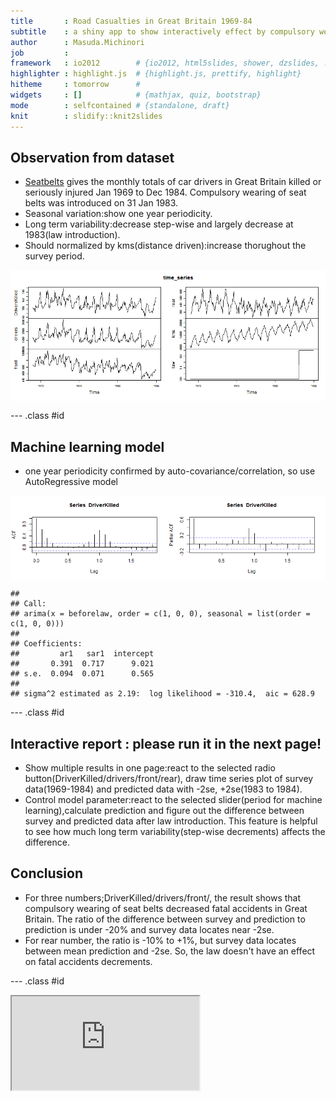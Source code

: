 ```yaml
---
title       : Road Casualties in Great Britain 1969-84
subtitle    : a shiny app to show interactively effect by compulsory wearing of seat belts
author      : Masuda.Michinori
job         : 
framework   : io2012        # {io2012, html5slides, shower, dzslides, ...}
highlighter : highlight.js  # {highlight.js, prettify, highlight}
hitheme     : tomorrow      # 
widgets     : []            # {mathjax, quiz, bootstrap}
mode        : selfcontained # {standalone, draft}
knit        : slidify::knit2slides
---
```


## Observation from dataset    
- [Seatbelts](http://stat.ethz.ch/R-manual/R-patched/library/datasets/html/UKDriverDeaths.html) gives the monthly totals of car drivers in Great Britain killed or seriously injured Jan 1969 to Dec 1984. Compulsory wearing of seat belts was introduced on 31 Jan 1983.  
- Seasonal variation:show one year periodicity.     
- Long term variability:decrease step-wise and largely decrease at 1983(law introduction). 
- Should normalized by kms(distance driven):increase thorughout the survey period.
<img src="assets/fig/unnamed-chunk-1.png" title="plot of chunk unnamed-chunk-1" alt="plot of chunk unnamed-chunk-1" style="display: block; margin: auto;" />

--- .class #id 

## Machine learning model

-  one year periodicity confirmed by auto-covariance/correlation, so use AutoRegressive model
<img src="assets/fig/unnamed-chunk-2.png" title="plot of chunk unnamed-chunk-2" alt="plot of chunk unnamed-chunk-2" style="display: block; margin: auto;" />

```
## 
## Call:
## arima(x = beforelaw, order = c(1, 0, 0), seasonal = list(order = c(1, 0, 0)))
## 
## Coefficients:
##         ar1   sar1  intercept
##       0.391  0.717      9.021
## s.e.  0.094  0.071      0.565
## 
## sigma^2 estimated as 2.19:  log likelihood = -310.4,  aic = 628.9
```

--- .class #id   

## Interactive report : please run it in the next page!

- Show multiple results in one page:react to the selected radio button(DriverKilled/drivers/front/rear), draw time series plot of survey data(1969-1984) and predicted data with -2se, +2se(1983 to 1984).
- Control model parameter:react to the selected slider(period for machine learning),calculate prediction and figure out the difference between survey and predicted data after law introduction. This feature is helpful to see how much long term variability(step-wise decrements) affects the difference.   
  
## Conclusion

- For three numbers;DriverKilled/drivers/front/, the result shows that compulsory wearing of seat belts decreased fatal accidents in Great Britain. The ratio of the difference between survey and prediction to prediction is under -20% and survey data locates near -2se.
- For rear number, the ratio is -10% to +1%, but survey data locates between mean prediction and -2se. So, the law doesn't have an effect on fatal accidents decrements.  

--- .class #id 

<iframe src="http://mmasuda.shinyapps.io/Seatbelts/"></iframe>

